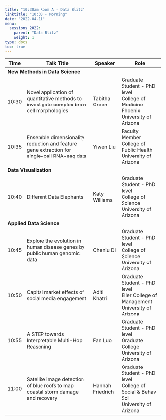 ```yaml
---
title: "10:30am Room A - Data Blitz"
linktitle: "10:30 - Morning"
date: "2022-04-11"
menu:
  sessions_2022:
    parent: "Data Blitz"
    weight: 1
type: docs
toc: true
---
```


<table>
  <thead>
    <tr>
      <th>Time</th>
      <th>Talk Title</th>
      <th>Speaker</th>
      <th>Role</th>
    </tr>
  </thead>
  <tbody>
    <tr>
      <td colspan="4"><b>New Methods in Data Science</b></td>
    </tr>
    <tr>
      <td> 10:30 </td>
      <td> Novel application of quantitative methods to investigate complex brain cell morphologies </td>
      <td> Tabitha Green </td>
      <td> Graduate Student - PhD level<br>
      College of Medicine - Phoenix<br>
      University of Arizona</td>
    </tr>
    <tr>
      <td> 10:35 </td>
      <td> Ensemble dimensionality reduction and feature gene extraction for single-cell RNA-seq data</td>
      <td> Yiwen	Liu </td>
      <td> Faculty Member	<br>College of Public Health<br> University of Arizona </td>
    </tr>
    <tr>
      <td colspan="4"><b>Data Visualization</b></td>
    </tr>
    <tr>
      <td> 10:40 </td>
      <td> Different Data Elephants</td>
      <td> Katy	Williams </td>
      <td> Graduate Student - PhD level<br>
      College of Science<br> University of Arizona</td>
    </tr>
    <tr>
      <td colspan="4"><b>Applied Data Science</b></td>
    </tr>
    <tr>
      <td> 10:45 </td>
      <td> Explore the evolution in human disease genes by public human genomic data </td>
      <td> Chenlu	Di </td>
      <td>Graduate Student - PhD level<br>
      College of Science<br> University of Arizona</td>
    </tr>
    <tr>
      <td> 10:50 </td>
      <td> Capital market effects of social media engagement</td>
      <td> Aditi	Khatri </td>
      <td> Graduate Student - PhD level<br>	
      Eller College of Management<br> University of Arizona</td>
    </tr>
    <tr>
      <td> 10:55 </td>
      <td> A STEP towards Interpretable Multi-Hop Reasoning </td>
      <td> Fan	Luo </td>
      <td> Graduate Student - PhD level<br>
      Graduate College<br>
      University of Arizona</td>
    </tr>
    <tr>
      <td> 11:00 </td>
      <td> Satellite image detection of blue roofs to map coastal storm damage and recovery</td>
      <td> Hannah	Friedrich </td>
      <td> Graduate Student - PhD level<br>
      College of Social & Behav Sci<br> University of Arizona </td>
    </tr>
  </tbody>
</table>
